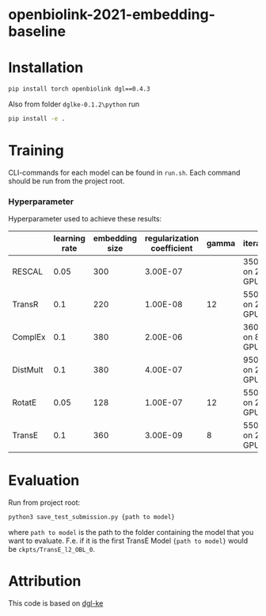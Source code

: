 # openbiolink-2021-embedding-baseline

# Installation

```bash
pip install torch openbiolink dgl==0.4.3
```

Also from folder `dglke-0.1.2\python` run

```bash
pip install -e .
```

# Training

CLI-commands for each model can be found in `run.sh`. Each command should be run from the project root.

### Hyperparameter

Hyperparameter used to achieve these results:

|          | learning rate | embedding   size | regularization   coefficient | gamma | iterations         |
| -------- | ------------- | ---------------- | ---------------------------- | ----- | ------------------ |
| RESCAL   | 0.05          | 300              | 3.00E-07                     |       | 350000   on 2 GPUs |
| TransR   | 0.1           | 220              | 1.00E-08                     | 12    | 550000   on 2 GPUs |
| ComplEx  | 0.1           | 380              | 2.00E-06                     |       | 360000   on 8 GPUs |
| DistMult | 0.1           | 380              | 4.00E-07                     |       | 950000   on 2 GPUs |
| RotatE   | 0.05          | 128              | 1.00E-07                     | 12    | 550000   on 2 GPUs |
| TransE   | 0.1           | 360              | 3.00E-09                     | 8     | 550000   on 2 GPUs |

# Evaluation

Run from project root:

```bash
python3 save_test_submission.py {path to model}
```

where `path to model` is  the path to the folder containing the model that you want to evaluate.  F.e. if it is the first TransE Model `{path to model}` would be `ckpts/TransE_l2_OBL_0`.

# Attribution

This code is based on [dgl-ke](https://github.com/awslabs/dgl-ke)

